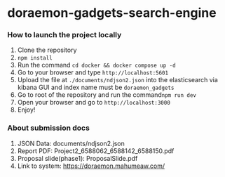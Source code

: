 # doraemon-gadgets-search-engine

### How to launch the project locally

1. Clone the repository
2. `npm install`
3. Run the command `cd docker && docker compose up -d`
4. Go to your browser and type `http://localhost:5601`
5. Upload the file at `./documents/ndjson2.json` into the elasticsearch via kibana GUI and index name must be `doraemon_gadgets` 
6. Go to root of the repository and run the command`npm run dev`
7. Open your browser and go to `http://localhost:3000`
8. Enjoy!

### About submission docs
1. JSON Data: documents/ndjson2.json
2. Report PDF: Project2_6588062_6588142_6588150.pdf
3. Proposal slide(phase1): ProposalSlide.pdf
4. Link to system: https://doraemon.mahumeaw.com/
